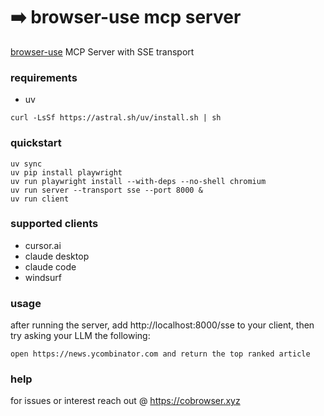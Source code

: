 # ➡️ browser-use mcp server 

[browser-use](https://github.com/browser-use/browser-use) MCP Server with SSE transport

### requirements

- uv

```
curl -LsSf https://astral.sh/uv/install.sh | sh
```

### quickstart

```
uv sync
uv pip install playwright
uv run playwright install --with-deps --no-shell chromium
uv run server --transport sse --port 8000 &
uv run client
```

### supported clients

- cursor.ai
- claude desktop
- claude code
- windsurf

### usage

after running the server, add http://localhost:8000/sse to your client, then try asking your LLM the following:

```open https://news.ycombinator.com and return the top ranked article```

### help

for issues or interest reach out @ https://cobrowser.xyz

